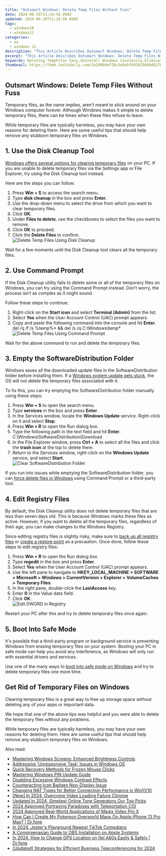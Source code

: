 ```yaml
---
title: "Outsmart Windows: Delete Temp Files Without Fuss"
date: 2024-06-25T11:24:56.898Z
updated: 2024-06-26T11:24:56.898Z
tags:
  - windows10
  - windows11
categories:
  - os
  - windows 11
description: "This Article Describes Outsmart Windows: Delete Temp Files Without Fuss"
excerpt: "This Article Describes Outsmart Windows: Delete Temp Files Without Fuss"
keywords: Deleting TempFiles Easy,Uninstall Windows Carelessly,Eliminate System Junk,Bypass Windows Trash,Clear TempSpace Hassle-Free,Erase Files No Fuss,Forget Temp Waste Quickly
thumbnail: https://thmb.techidaily.com/2a29084ef28c5d6ebf693615660d627bf6405cc5a8ac614e41f7b335143de3df.jpg
---
```


## Outsmart Windows: Delete Temp Files Without Fuss

 Temporary files, as the name implies, aren’t meant to stick around on your Windows computer forever. Although Windows makes it simple to delete temporary files, there can be times when these files refuse to leave.

 While temporary files are typically harmless, you may have your own reasons for deleting them. Here are some useful tips that should help remove any stubborn temporary files on Windows.

## 1\. Use the Disk Cleanup Tool

[Windows offers several options for clearing temporary files](http://www.makeuseof.com/windows-11-delete-temporary-files/) on your PC. If you are unable to delete temporary files via the Settings app or File Explorer, try using the Disk Cleanup tool instead.

 Here are the steps you can follow:

1. Press **Win + S** to access the search menu.
2. Type **disk cleanup** in the box and press **Enter**.
3. Use the drop-down menu to select the drive from which you want to clear temporary files.
4. Click **OK**.
5. Under **Files to delete**, use the checkboxes to select the files you want to remove.
6. Click **OK** to proceed.
7. Click the **Delete Files** to confirm.  
![Delete Temp Files Using Disk Cleanup](https://static1.makeuseofimages.com/wordpress/wp-content/uploads/2023/08/delete-temp-files-using-disk-cleanup.jpg)

 Wait for a few moments until the Disk Cleanup tool clears all the temporary files.

## 2\. Use Command Prompt

 If the Disk Cleanup utility fails to delete some or all of the temporary files on Windows, you can try using the Command Prompt instead. Don’t worry, the process isn’t as complex as it might sound.

 Follow these steps to continue:

1. Right-click on the **Start icon** and select **Terminal (Admin)** from the list.
2. Select **Yes** when the User Account Control (UAC) prompt appears.
3. Copy and paste the following command into the console and hit **Enter**.  
del /q /f /s %temp%\* && del /s /q C:\Windows\temp\*  
![Delete Temp Files Using Command Prompt](https://static1.makeuseofimages.com/wordpress/wp-content/uploads/2023/08/delete-temp-files-using-command-prompt.jpg)

 Wait for the above command to run and delete the temporary files.

## 3\. Empty the SoftwareDistribution Folder

 Windows saves all the downloaded update files in the SoftwareDistribution folder before installing them. If a [Windows system update gets stuck](https://www.makeuseof.com/tag/windows-update-stuck/), the OS will not delete the temporary files associated with it.

 To fix this, you can try emptying the SoftwareDistribution folder manually using these steps:

1. Press **Win + S** to open the search menu.
2. Type **services** in the box and press **Enter**.
3. In the Services window, locate the **Windows Update** service. Right-click on it and select **Stop**.
4. Press **Win + R** to open the Run dialog box.
5. Type the following path in the text field and hit **Enter**.  
C:\Windows\SoftwareDistribution\Download
6. In the File Explorer window, press **Ctrl + A** to select all the files and click the **trash icon** at the top to delete them.
7. Return to the Services window, right-click on the **Windows Update** service, and select **Start**.  
![Clear SoftwareDistribution Folder](https://static1.makeuseofimages.com/wordpress/wp-content/uploads/2023/08/clear-softwaredistribution-folder.jpg)

 If you run into issues while emptying the SoftwareDistribution folder, you can [force delete files in Windows](https://www.makeuseof.com/windows-11-delete-stubborn-files/) using Command Prompt or a third-party tool.

## 4\. Edit Registry Files

 By default, the Disk Cleanup utility does not delete temporary files that are less than seven days old. This is because Windows marks these files as active. However, if you want to delete all the temporary files, regardless of their age, you can make changes to the Windows Registry.

 Since editing registry files is slightly risky, make sure to [back up all registry files](https://www.makeuseof.com/tag/backup-restore-windows-registry/) or [create a restore point](https://www.makeuseof.com/windows-11-create-restore-point/) as a precaution. Once done, follow these steps to edit registry files:

1. Press **Win + R** to open the Run dialog box.
2. Type **regedit** in the box and press **Enter**.
3. Select **Yes** when the User Account Control (UAC) prompt appears.
4. Use the left pane to navigate to **HKEY\_LOCAL\_MACHINE > SOFTWARE > Microsoft > Windows > CurrentVersion > Explorer > VolumeCaches > Temporary Files**.
5. In the right pane, double-click the **LastAccess** key.
6. Enter **0** in the Value data field.
7. Click **OK**.  
![Edit DWORD in Registry](https://static1.makeuseofimages.com/wordpress/wp-content/uploads/2023/08/edit-dword-in-registry.jpg)

 Restart your PC after this and try to delete temporary files once again.

## 5\. Boot Into Safe Mode

 It's possible that a third-party program or background service is preventing Windows from erasing temporary files on your system. Booting your PC in safe mode can help you avoid any interference, as Windows will only run with essential drivers and services.

 Use one of the many ways to [boot into safe mode on Windows](https://www.makeuseof.com/windows-11-boot-safe-mode/) and try to delete temporary files one more time.

## Get Rid of Temporary Files on Windows

 Clearing temporary files is a great way to free up storage space without deleting any of your apps or important data.

 We hope that one of the above tips was helpful and you were able to delete the temporary files without any problems.

 While temporary files are typically harmless, you may have your own reasons for deleting them. Here are some useful tips that should help remove any stubborn temporary files on Windows.

<span class="atpl-alsoreadstyle">Also read:</span>
<div><ul>
<li><a href="https://win11.techidaily.com/mastering-windows-screens-enhanced-brightness-controls/"><u>Mastering Windows Screens: Enhanced Brightness Controls</u></a></li>
<li><a href="https://win11.techidaily.com/addressing-unresponsive-task-issues-in-windows-os/"><u>Addressing 'Unresponsive Task' Issues in Windows OS</u></a></li>
<li><a href="https://win11.techidaily.com/quick-recovery-methods-for-frozen-mouse-clicks/"><u>Quick Recovery Methods for Frozen Mouse Clicks</u></a></li>
<li><a href="https://win11.techidaily.com/mastering-windows-pin-update-guide/"><u>Mastering Windows PIN Update Guide</u></a></li>
<li><a href="https://win11.techidaily.com/disabling-excessive-windows-contrast-effects/"><u>Disabling Excessive Windows Contrast Effects</u></a></li>
<li><a href="https://win11.techidaily.com/counteracting-icon-badges-non-display-issue/"><u>Counteracting Icon Badges Non-Display Issue</u></a></li>
<li><a href="https://win11.techidaily.com/changing-nat-types-for-better-connection-performance-in-win1110/"><u>Changing NAT Types for Better Connection Performance in Win11/10</u></a></li>
<li><a href="https://twitter-videos.techidaily.com/new-in-2024-overcome-video-loading-failure-chrome/"><u>[New] In 2024, Overcome Video Loading Failure  Chrome</u></a></li>
<li><a href="https://video-content-creator.techidaily.com/updated-in-2024-simplest-online-tone-generators-our-top-picks/"><u>Updated In 2024, Simplest Online Tone Generators Our Top Picks</u></a></li>
<li><a href="https://extra-approaches.techidaily.com/2024-approved-portraying-paradoxes-with-teleportation-cgi/"><u>2024 Approved  Portraying Paradoxes with Teleportation CGI</u></a></li>
<li><a href="https://extra-approaches.techidaily.com/2024-approved-real-world-applications-of-magix-video-pro-x/"><u>2024 Approved  Real-World Applications of Magix Video Pro X</u></a></li>
<li><a href="https://ios-pokemon-go.techidaily.com/how-can-i-create-my-pokemon-overworld-maps-on-apple-iphone-13-pro-max-drfone-by-drfone-virtual-ios/"><u>How Can I Create My Pokemon Overworld Maps On Apple iPhone 13 Pro Max? | Dr.fone</u></a></li>
<li><a href="https://tiktok-video-recordings.techidaily.com/in-2024-jesters-playground-newest-tiktok-comedians/"><u>In 2024, Jester's Playground  Newest TikTok Comedians</u></a></li>
<li><a href="https://on-screen-recording.techidaily.com/a-compreenasian-guide-to-obs-installation-on-apple-systems/"><u>A Compreenasian Guide to OBS Installation on Apple Systems</u></a></li>
<li><a href="https://review-topics.techidaily.com/in-2024-how-to-change-gps-location-on-itel-a60s-easily-and-safely-drfone-by-drfone-virtual-android/"><u>In 2024, How to Change GPS Location on Itel A60s Easily & Safely | Dr.fone</u></a></li>
<li><a href="https://on-screen-recording.techidaily.com/updated-strategies-for-efficient-business-teleconferencing-for-2024/"><u>[Updated] Strategies for Efficient Business Teleconferencing for 2024</u></a></li>
</ul></div>

<ins class="adsbygoogle"
      style="display:block"
      data-ad-client="ca-pub-7571918770474297"
      data-ad-slot="8358498916"
      data-ad-format="auto"
      data-full-width-responsive="true"></ins>